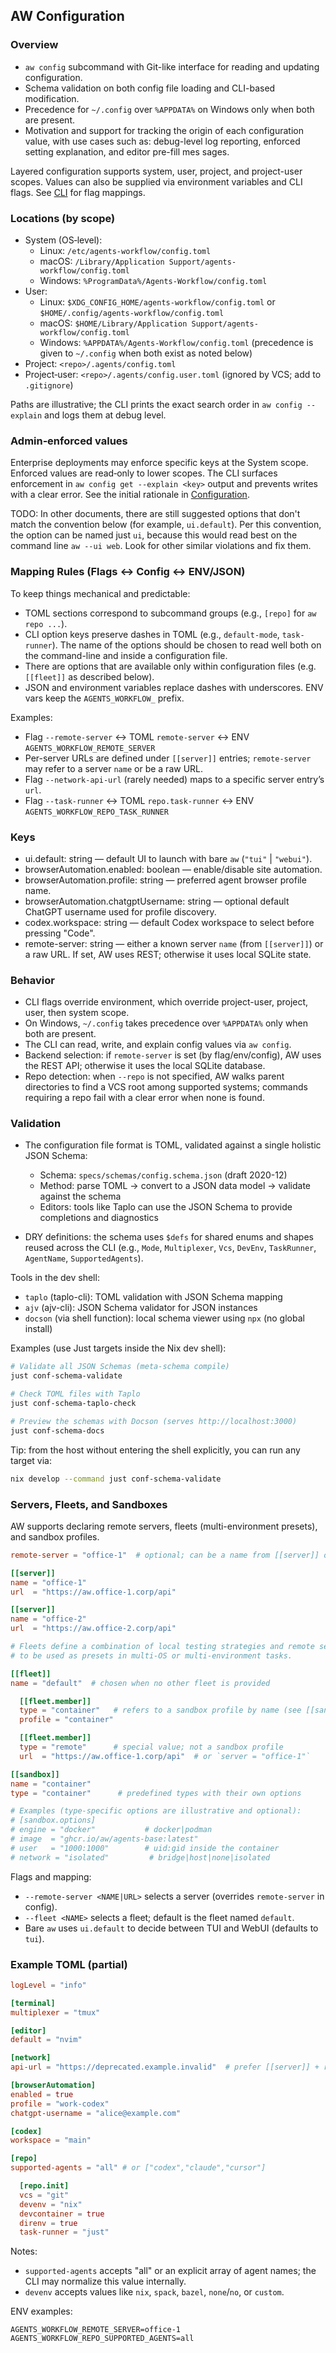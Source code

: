 
## AW Configuration

### Overview

* `aw config` subcommand with Git-like interface for reading and updating configuration.
* Schema validation on both config file loading and CLI-based modification.
* Precedence for `~/.config` over `%APPDATA%` on Windows only when both are present.
* Motivation and support for tracking the origin of each configuration value, with use cases such as: debug-level log reporting, enforced setting explanation, and editor pre-fill mes
sages.

Layered configuration supports system, user, project, and project-user scopes. Values can also be supplied via environment variables and CLI flags. See [CLI](CLI.md) for flag mappings.

### Locations (by scope)

- System (OS‑level):
  - Linux: `/etc/agents-workflow/config.toml`
  - macOS: `/Library/Application Support/agents-workflow/config.toml`
  - Windows: `%ProgramData%/Agents-Workflow/config.toml`
- User:
  - Linux: `$XDG_CONFIG_HOME/agents-workflow/config.toml` or `$HOME/.config/agents-workflow/config.toml`
  - macOS: `$HOME/Library/Application Support/agents-workflow/config.toml`
  - Windows: `%APPDATA%/Agents-Workflow/config.toml` (precedence is given to `~/.config` when both exist as noted below)
- Project: `<repo>/.agents/config.toml`
- Project‑user: `<repo>/.agents/config.user.toml` (ignored by VCS; add to `.gitignore`)

Paths are illustrative; the CLI prints the exact search order in `aw config --explain` and logs them at debug level.

### Admin‑enforced values

Enterprise deployments may enforce specific keys at the System scope. Enforced values are read‑only to lower scopes. The CLI surfaces enforcement in `aw config get --explain <key>` output and prevents writes with a clear error. See the initial rationale in [Configuration](../Initial%20Developer%20Input/Configuration.md).

TODO: In other documents, there are still suggested options that don't match the convention below (for example, `ui.default`). Per this convention, the option can be named just `ui`, because this would read best on the command line `aw --ui web`. Look for other similar violations and fix them.

### Mapping Rules (Flags ↔ Config ↔ ENV/JSON)
To keep things mechanical and predictable:

- TOML sections correspond to subcommand groups (e.g., `[repo]` for `aw repo ...`).
- CLI option keys preserve dashes in TOML (e.g., `default-mode`, `task-runner`). The name of the options should be chosen to read well both on the command-line and inside a configuration file.
- There are options that are available only within configuration files (e.g. `[[fleet]]` as described below).
- JSON and environment variables replace dashes with underscores. ENV vars keep the `AGENTS_WORKFLOW_` prefix.

Examples:

- Flag `--remote-server` ↔ TOML `remote-server` ↔ ENV `AGENTS_WORKFLOW_REMOTE_SERVER`
- Per-server URLs are defined under `[[server]]` entries; `remote-server` may refer to a server `name` or be a raw URL.
- Flag `--network-api-url` (rarely needed) maps to a specific server entry’s `url`.
- Flag `--task-runner` ↔ TOML `repo.task-runner` ↔ ENV `AGENTS_WORKFLOW_REPO_TASK_RUNNER`

### Keys

- ui.default: string — default UI to launch with bare `aw` (`"tui"` | `"webui"`).
- browserAutomation.enabled: boolean — enable/disable site automation.
- browserAutomation.profile: string — preferred agent browser profile name.
- browserAutomation.chatgptUsername: string — optional default ChatGPT username used for profile discovery.
- codex.workspace: string — default Codex workspace to select before pressing "Code".
- remote-server: string — either a known server `name` (from `[[server]]`) or a raw URL. If set, AW uses REST; otherwise it uses local SQLite state.

### Behavior

- CLI flags override environment, which override project-user, project, user, then system scope.
- On Windows, `~/.config` takes precedence over `%APPDATA%` only when both are present.
- The CLI can read, write, and explain config values via `aw config`.
- Backend selection: if `remote-server` is set (by flag/env/config), AW uses the REST API; otherwise it uses the local SQLite database.
- Repo detection: when `--repo` is not specified, AW walks parent directories to find a VCS root among supported systems; commands requiring a repo fail with a clear error when none is found.

### Validation

- The configuration file format is TOML, validated against a single holistic JSON Schema:
  - Schema: `specs/schemas/config.schema.json` (draft 2020-12)
  - Method: parse TOML → convert to a JSON data model → validate against the schema
  - Editors: tools like Taplo can use the JSON Schema to provide completions and diagnostics

- DRY definitions: the schema uses `$defs` for shared enums and shapes reused across the CLI (e.g., `Mode`, `Multiplexer`, `Vcs`, `DevEnv`, `TaskRunner`, `AgentName`, `SupportedAgents`).

Tools in the dev shell:

- `taplo` (taplo-cli): TOML validation with JSON Schema mapping
- `ajv` (ajv-cli): JSON Schema validator for JSON instances
- `docson` (via shell function): local schema viewer using `npx` (no global install)

Examples (use Just targets inside the Nix dev shell):

```bash
# Validate all JSON Schemas (meta-schema compile)
just conf-schema-validate

# Check TOML files with Taplo
just conf-schema-taplo-check

# Preview the schemas with Docson (serves http://localhost:3000)
just conf-schema-docs
```

Tip: from the host without entering the shell explicitly, you can run any target via:

```bash
nix develop --command just conf-schema-validate
```

### Servers, Fleets, and Sandboxes

AW supports declaring remote servers, fleets (multi-environment presets), and sandbox profiles.

```toml
remote-server = "office-1"  # optional; can be a name from [[server]] or a raw URL

[[server]]
name = "office-1"
url  = "https://aw.office-1.corp/api"

[[server]]
name = "office-2"
url  = "https://aw.office-2.corp/api"

# Fleets define a combination of local testing strategies and remote servers
# to be used as presets in multi-OS or multi-environment tasks.

[[fleet]]
name = "default"  # chosen when no other fleet is provided

  [[fleet.member]]
  type = "container"   # refers to a sandbox profile by name (see [[sandbox]] below)
  profile = "container"

  [[fleet.member]]
  type = "remote"      # special value; not a sandbox profile
  url  = "https://aw.office-1.corp/api"  # or `server = "office-1"`

[[sandbox]]
name = "container"
type = "container"      # predefined types with their own options

# Examples (type-specific options are illustrative and optional):
# [sandbox.options]
# engine = "docker"           # docker|podman
# image  = "ghcr.io/aw/agents-base:latest"
# user   = "1000:1000"        # uid:gid inside the container
# network = "isolated"         # bridge|host|none|isolated
```

Flags and mapping:
- `--remote-server <NAME|URL>` selects a server (overrides `remote-server` in config).
- `--fleet <NAME>` selects a fleet; default is the fleet named `default`.
- Bare `aw` uses `ui.default` to decide between TUI and WebUI (defaults to `tui`).

### Example TOML (partial)

```toml
logLevel = "info"

[terminal]
multiplexer = "tmux"

[editor]
default = "nvim"

[network]
api-url = "https://deprecated.example.invalid"  # prefer [[server]] + remote-server

[browserAutomation]
enabled = true
profile = "work-codex"
chatgpt-username = "alice@example.com"

[codex]
workspace = "main"

[repo]
supported-agents = "all" # or ["codex","claude","cursor"]

  [repo.init]
  vcs = "git"
  devenv = "nix"
  devcontainer = true
  direnv = true
  task-runner = "just"
```

Notes:
- `supported-agents` accepts "all" or an explicit array of agent names; the CLI may normalize this value internally.
- `devenv` accepts values like `nix`, `spack`, `bazel`, `none`/`no`, or `custom`.

ENV examples:

```
AGENTS_WORKFLOW_REMOTE_SERVER=office-1
AGENTS_WORKFLOW_REPO_SUPPORTED_AGENTS=all
```
